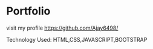 # Portfolio

visit my profile
https://github.com/Ajay6498/

Technology Used:
HTML,CSS,JAVASCRIPT,BOOTSTRAP
